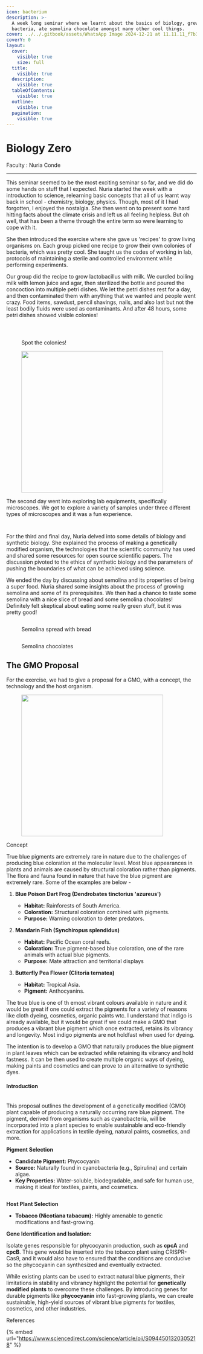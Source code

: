 ```yaml
---
icon: bacterium
description: >-
  A week long seminar where we learnt about the basics of biology, grew
  bacteria, ate semolina chocolate amongst many other cool things.
cover: ../../.gitbook/assets/WhatsApp Image 2024-12-21 at 11.11.11_f7b33c11.jpg
coverY: 0
layout:
  cover:
    visible: true
    size: full
  title:
    visible: true
  description:
    visible: true
  tableOfContents:
    visible: true
  outline:
    visible: true
  pagination:
    visible: true
---
```


# Biology Zero

Faculty : Nuria Conde

***



This seminar seemed to be the most exciting seminar so far, and we did do some hands on stuff that I expected. Nuria started the week with a introduction to science, relearning basic concepts that all of us learnt way back in school - chemistry, biology, physics. Though, most of it I had forgotten, I enjoyed the nostalgia. She then went on to present some hard hitting facts about the climate crisis and left us all feeling helpless. But oh well, that has been a theme through the entire term so were learning to cope with it.&#x20;

She then introduced the exercise where she gave us 'recipes' to grow living organisms on. Each group picked one recipe to grow their own colonies of bacteria, which was pretty cool.  She taught us the codes of working in lab, protocols of maintaining a sterile and controlled environment while performing experiments.&#x20;

Our group did the recipe to grow lactobacillus with milk. We curdled boiling milk with lemon juice and agar, then sterilized the bottle and poured the concoction into multiple petri dishes. We let the petri dishes rest for a day, and then contaminated them with anything that we wanted and people went crazy. Food items, sawdust, pencil shavings, nails, and also last but not the least bodily fluids were used as contaminants. And after 48 hours, some petri dishes showed visible colonies!&#x20;



<div><figure><img src="../../.gitbook/assets/9ei4yv.gif" alt=""><figcaption></figcaption></figure> <figure><img src="../../.gitbook/assets/9ei4u0.gif" alt=""><figcaption></figcaption></figure> <figure><img src="../../.gitbook/assets/9ei4r6.gif" alt=""><figcaption><p>Spot the colonies!</p></figcaption></figure></div>



<figure><img src="../../.gitbook/assets/WhatsApp Image 2024-12-21 at 11.11.12_95ba67bd (1).jpg" alt="" width="375"><figcaption></figcaption></figure>





The second day went into exploring lab equipments, specifically microscopes. We got to explore a variety of samples under three different types of microscopes and it was a fun experience.&#x20;



<div><figure><img src="../../.gitbook/assets/WhatsApp Image 2024-12-21 at 11.11.11_117611ea (1).jpg" alt=""><figcaption></figcaption></figure> <figure><img src="../../.gitbook/assets/WhatsApp Image 2024-12-21 at 11.11.11_81874605 (1).jpg" alt=""><figcaption></figcaption></figure></div>

For the third and final day, Nuria delved into some details of biology and synthetic biology. She explained the process of making a genetically modified organism, the technologies that the scientific community has used and shared some resources for open source scientific papers. The discussion pivoted to the ethics of synthetic biology and the parameters of pushing the boundaries of what can be achieved using science.&#x20;

We ended the day by discussing about semolina and its properties of being a super food. Nuria shared some insights about the process of growing semolina and some of its prerequisites. We then had a chance to taste some semolina with a nice slice of bread and some semolina chocolates! Definitely felt skeptical about eating some really green stuff, but it was pretty good!



<div><figure><img src="../../.gitbook/assets/WhatsApp Image 2024-12-21 at 11.11.12_071b9e73 (1).jpg" alt=""><figcaption><p>Semolina spread with bread</p></figcaption></figure> <figure><img src="../../.gitbook/assets/WhatsApp Image 2024-12-21 at 11.11.12_a2634307 (1).jpg" alt=""><figcaption><p>Semolina chocolates </p></figcaption></figure></div>





## The GMO Proposal



For the exercise, we had to give a proposal for a GMO, with a concept, the technology and the host organism.&#x20;



<figure><img src="../../.gitbook/assets/mandarinfish.jpg" alt="" width="375"><figcaption></figcaption></figure>



Concept&#x20;

True blue pigments are extremely rare in nature due to the challenges of producing blue coloration at the molecular level. Most blue appearances in plants and animals are caused by structural coloration rather than pigments. The flora and fauna found in nature that have the blue pigment are extremely rare. Some of the examples are below -&#x20;

1.  **Blue Poison Dart Frog (Dendrobates tinctorius 'azureus')**

    * **Habitat:** Rainforests of South America.
    * **Coloration:** Structural coloration combined with pigments.
    * **Purpose:** Warning coloration to deter predators.


2.  **Mandarin Fish (Synchiropus splendidus)**

    * **Habitat:** Pacific Ocean coral reefs.
    * **Coloration:** True pigment-based blue coloration, one of the rare animals with actual blue pigments.
    * **Purpose:** Mate attraction and territorial displays


3. **Butterfly Pea Flower (Clitoria ternatea)**
   * **Habitat:** Tropical Asia.
   * **Pigment:** Anthocyanins.

The true blue is one of th emost vibrant colours available in nature and it would be great if one could extract the pigments for a variety of reasons like cloth dyeing, cosmetics, organic paints wtc. I understand that indigo is already available,  but it would be great if we could make a GMO that produces a vibrant blue pigment which once extracted, retains its vibrancy and longevity. Most indigo pigments are not holdfast when used for dyeing.&#x20;

The intention is to develop a GMO that naturally produces the blue pigment in plant leaves which can be extracted while retaining its vibrancy and hold fastness. It can be then used to create multiple organic ways of dyeing, making paints and cosmetics and can prove to an alternative to synthetic dyes.

#### **Introduction**

\
This proposal outlines the development of a genetically modified (GMO) plant capable of producing a naturally occurring rare blue pigment. The pigment, derived from organisms such as cyanobacteria, will be incorporated into a plant species to enable sustainable and eco-friendly extraction for applications in textile dyeing, natural paints, cosmetics, and more.



**Pigment Selection**

* **Candidate Pigment:** Phycocyanin
* **Source:** Naturally found in cyanobacteria (e.g., Spirulina) and certain algae.
* **Key Properties:** Water-soluble, biodegradable, and safe for human use, making it ideal for textiles, paints, and cosmetics.



<figure><img src="../../.gitbook/assets/3-s2.0-B9780128094341000086-f08-08-9780128094341.jpg" alt=""><figcaption></figcaption></figure>

**Host Plant Selection**

* **Tobacco (Nicotiana tabacum):** Highly amenable to genetic modifications and fast-growing.



**Gene Identification and Isolation:**

Isolate genes responsible for phycocyanin production, such as **cpcA** and **cpcB**. This gene would be inserted into the tobacco plant using CRISPR-Cas9, and it would also have to ensured that the conditions are conducive so the phycocyanin can synthesized and eventually extracted.



While existing plants can be used to extract natural blue pigments, their limitations in stability and vibrancy highlight the potential for **genetically modified plants** to overcome these challenges. By introducing genes for durable pigments like **phycocyanin** into fast-growing plants, we can create sustainable, high-yield sources of vibrant blue pigments for textiles, cosmetics, and other industries.



References&#x20;

{% embed url="https://www.sciencedirect.com/science/article/pii/S0944501320305218" %}



